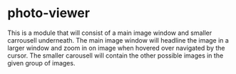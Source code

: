 # photo-viewer

This is a module that will consist of a main image window and smaller carrousell underneath. The main image window will headline the image in a larger window and zoom in on image when hovered over navigated by the cursor. The smaller carousell will contain the other possible images in the given group of images.
